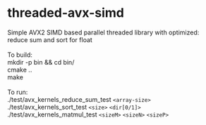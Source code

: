# threaded-avx-simd<br>
Simple AVX2 SIMD based parallel threaded library with optimized:<br>
reduce sum and sort for float<br>
<br>
To build:<br>
mkdir -p bin && cd bin/<br>
cmake ..<br>
make<br>
<br>
To run:<br>
./test/avx_kernels_reduce_sum_test `<array-size>` <br>
./test/avx_kernels_sort_test `<size>` `<dir[0/1]>` <br>
./test/avx_kernels_matmul_test `<sizeM>` `<sizeN>` `<sizeP>` <br>
